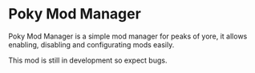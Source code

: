 # Poky Mod Manager
Poky Mod Manager is a simple mod manager for peaks of yore, it allows enabling, disabling and configurating mods easily.

This mod is still in development so expect bugs.
